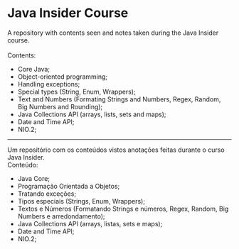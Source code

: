 # Java Insider Course
A repository with contents seen and notes taken during the Java Insider course.  
<br>Contents:
  - Core Java;
  - Object-oriented programming;
  - Handling exceptions;
  - Special types (String, Enum, Wrappers);
  - Text and Numbers (Formating Strings and Numbers, Regex, Random, Big Numbers and Rounding);
  - Java Collections API (arrays, lists, sets and maps);
  - Date and Time API;
  - NIO.2;
  
-------------------------------------------------------------------------------------

Um repositório com os conteúdos vistos anotações feitas durante o curso Java Insider.
<br>Conteúdo:
  - Java Core;
  - Programação Orientada a Objetos;
  - Tratando exceções;
  - Tipos especiais (Strings, Enum, Wrappers);
  - Textos e Números (Formatando Strings e números, Regex, Random, Big Numbers e arredondamento);
  - Java Collections API (arrays, listas, sets e maps);
  - Date and Time API;
  - NIO.2;
